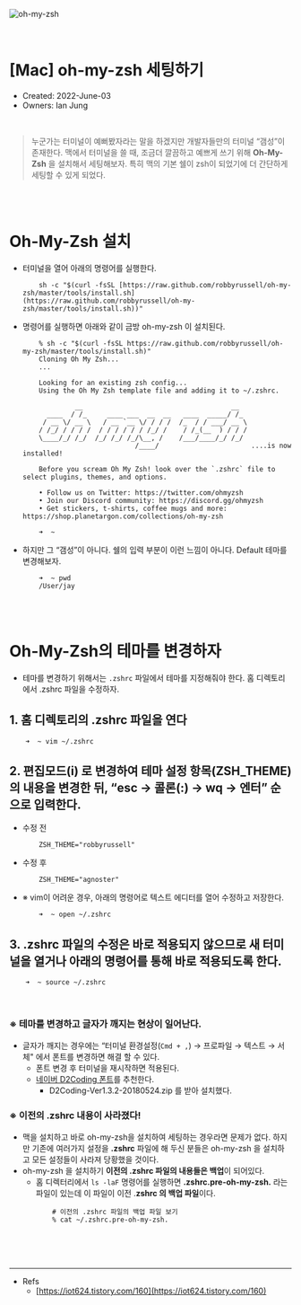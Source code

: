 ![oh-my-zsh](https://ohmyz.sh/img/OMZLogo_BnW.png 'oh-my-zsh')

<br />

# [Mac] oh-my-zsh 세팅하기

- Created: 2022-June-03
- Owners: Ian Jung

<br />

> 누군가는 터미널이 예뻐봤자라는 말을 하겠지만 개발자들만의 터미널 “갬성”이 존재한다. 맥에서 터미널을 쓸 때, 조금더 깔끔하고 예쁘게 쓰기 위해 **Oh-My-Zsh** 을 설치해서 세팅해보자. 특히 맥의 기본 쉘이 zsh이 되었기에 더 간단하게 세팅할 수 있게 되었다.

<br /><br />

# Oh-My-Zsh 설치
- 터미널을 열어 아래의 명령어를 실행한다.
    ```shell
        sh -c "$(curl -fsSL [https://raw.github.com/robbyrussell/oh-my-zsh/master/tools/install.sh](https://raw.github.com/robbyrussell/oh-my-zsh/master/tools/install.sh))"
    ```

- 명령어를 실행하면 아래와 같이 금방 oh-my-zsh 이 설치된다.
    ```shell
        % sh -c "$(curl -fsSL https://raw.github.com/robbyrussell/oh-my-zsh/master/tools/install.sh)"
        Cloning Oh My Zsh...
        ...

        Looking for an existing zsh config...
        Using the Oh My Zsh template file and adding it to ~/.zshrc.

                 __                                     __   
          ____  / /_     ____ ___  __  __   ____  _____/ /_  
         / __ \/ __ \   / __ `__ \/ / / /  /_  / / ___/ __ \ 
        / /_/ / / / /  / / / / / / /_/ /    / /_(__  ) / / / 
        \____/_/ /_/  /_/ /_/ /_/\__, /    /___/____/_/ /_/  
                                /____/                       ....is now installed!

        Before you scream Oh My Zsh! look over the `.zshrc` file to select plugins, themes, and options.

        • Follow us on Twitter: https://twitter.com/ohmyzsh
        • Join our Discord community: https://discord.gg/ohmyzsh
        • Get stickers, t-shirts, coffee mugs and more: https://shop.planetargon.com/collections/oh-my-zsh

        ➜  ~
    ```

- 하지만 그 “갬성”이 아니다. 쉘의 입력 부분이 이런 느낌이 아니다. Default 테마를 변경해보자.
    ```shell
        ➜  ~ pwd
        /User/jay
    ```

<br /><br />

# Oh-My-Zsh의 테마를 변경하자
- 테마를 변경하기 위해서는 `.zshrc` 파일에서 테마를 지정해줘야 한다. 홈 디렉토리에서 .zshrc 파일을 수정하자.

## 1. 홈 디렉토리의 **.zshrc** 파일을 연다
```shell
    ➜  ~ vim ~/.zshrc
```

## 2. 편집모드(i) 로 변경하여 테마 설정 항목(**ZSH_THEME**)의 내용을 변경한 뒤, “esc → 콜론(:) → wq → 엔터” 순으로 입력한다.
- 수정 전
    ```shell
        ZSH_THEME="robbyrussell"
    ```

- 수정 후
    ```shell
        ZSH_THEME="agnoster"
    ```

- ※ vim이 어려운 경우, 아래의 명령어로 텍스트 에디터를 열어 수정하고 저장한다.
    ```shell
        ➜  ~ open ~/.zshrc
    ```

## 3. .zshrc 파일의 수정은 바로 적용되지 않으므로 새 터미널을 열거나 아래의 명령어를 통해 바로 적용되도록 한다.
```shell
    ➜  ~ source ~/.zshrc
```

<br />

### ※ 테마를 변경하고 글자가 깨지는 현상이 일어난다.
- 글자가 깨지는 경우에는 “터미널 환경설정(`Cmd + ,`) → 프로파일 → 텍스트 → 서체" 에서 폰트를 변경하면 해결 할 수 있다.
    + 폰트 변경 후 터미널을 재시작하면 적용된다.
    + [네이버 D2Coding 폰트](https://github.com/naver/d2codingfont/releases)를 추천한다.
        - D2Coding-Ver1.3.2-20180524.zip 를 받아 설치했다.

### ※ 이전의 .zshrc 내용이 사라졌다!
- 맥을 설치하고 바로 oh-my-zsh을 설치하여 세팅하는 경우라면 문제가 없다. 하지만 기존에 여러가지 설정을 **.zshrc** 파일에 해 두신 분들은 oh-my-zsh 을 설치하고 모든 설정들이 사라져 당황했을 것이다.
- oh-my-zsh 을 설치하기 **이전의 .zshrc 파일의 내용들은 백업**이 되어있다.
    + 홈 디렉터리에서 `ls -laF` 명령어를 실행하면 **.zshrc.pre-oh-my-zsh.** 라는 파일이 있는데 이 파일이 이전 .**zshrc 의 백업 파일**이다.
        ```shell
            # 이전의 .zshrc 파일의 백업 파일 보기
            % cat ~/.zshrc.pre-oh-my-zsh.
        ```

<br /><br /><br />

---
- Refs
    - [https://iot624.tistory.com/160](https://iot624.tistory.com/160)